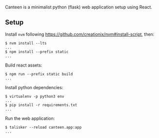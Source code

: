Canteen is a minimalist python (flask) web application setup using React.

Setup
-----

Install `nvm` following https://github.com/creationix/nvm#install-script, then:

    $ nvm install --lts
    ...
    $ npm install --prefix static
    ...

Build react assets:

    $ npm run --prefix static build
    ...

Install python dependencies:

    $ virtualenv -p python3 env
    ...
    $ pip install -r requirements.txt
    ...

Run the web application:

    $ talisker --reload canteen.app:app
    ...

